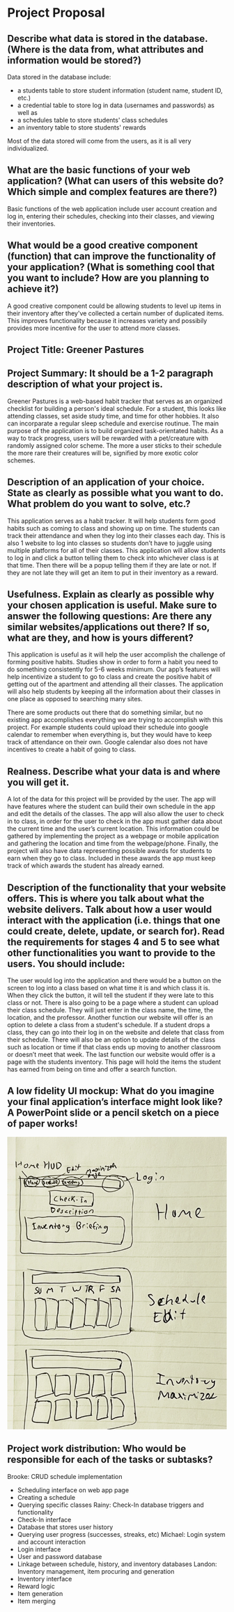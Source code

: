 # Project Proposal

## Describe what data is stored in the database. (Where is the data from, what attributes and information would be stored?)
Data stored in the database include:
- a students table to store student information (student name, student ID, etc.)
- a credential table to store log in data (usernames and passwords) as well as 
- a schedules table to store students' class schedules
- an inventory table to store students' rewards

Most of the data stored will come from the users, as it is all very individualized.

## What are the basic functions of your web application? (What can users of this website do? Which simple and complex features are there?)
Basic functions of the web application include user account creation and log in, entering their schedules, checking into their classes, and viewing their inventories.

## What would be a good creative component (function) that can improve the functionality of your application? (What is something cool that you want to include? How are you planning to achieve it?)

A good creative component could be allowing students to level up items in their inventory after they've collected a certain number of duplicated items. This improves functionality because it increases variety and possibily provides more incentive for the user to attend more classes. 

## Project Title: Greener Pastures

## Project Summary:  It should be a 1-2 paragraph description of what your project is.

Greener Pastures is a web-based habit tracker that serves as an organized checklist for building a person's ideal schedule. For a student, this looks like attending classes, set aside study time, and time for other hobbies. It also can incorparate a regular sleep schedule and exercise routinue. The main purpose of the application is to build organized task-orientated habits.
As a way to track progress, users will be rewarded with a pet/creature with randomly assigned color scheme. The more a user sticks to their schedule the more rare their creatures will be, signified by more exotic color schemes.

## Description of an application of your choice. State as clearly as possible what you want to do. What problem do you want to solve, etc.?
This application serves as a habit tracker. It will help students form good habits such as coming to class and showing up on time. The students can track their attendance and when they log into their classes each day. This is also 1 website to log into classes so students don’t have to juggle using multiple platforms for all of their classes. This application will allow students to log in and click a button telling them to check into whichever class is at that time. Then there will be a popup telling them if they are late or not. If they are not late they will get an item to put in their inventory as a reward.

## Usefulness. Explain as clearly as possible why your chosen application is useful.  Make sure to answer the following questions: Are there any similar websites/applications out there?  If so, what are they, and how is yours different?
This application is useful as it will help the user accomplish the challenge of forming positive habits. Studies show in order to form a habit you need to do something consistently for 5-6 weeks minimum. Our app’s features will help incentivize a student to go to class and create the positive habit of getting out of the apartment and attending all their classes. The application will also help students by keeping all the information about their classes in one place as opposed to searching many sites.

There are some products out there that do something similar, but no existing app accomplishes everything we are trying to accomplish with this project. For example students could upload their schedule into google calendar to remember when everything is, but they would have to keep track of attendance on their own. Google calendar also does not have incentives to create a habit of going to class. 

## Realness.  Describe what your data is and where you will get it.
A lot of the data for this project will be provided by the user. The app will have features where the student can build their own schedule in the app and edit the details of the classes. The app will also allow the user to check in to class, in order for the user to check in the app must gather data about the current time and the user’s current location. This information could be gathered by implementing the project as a webpage or mobile application and gathering the location and time from the webpage/phone. Finally, the project will also have data representing possible awards for students to earn when they go to class. Included in these awards the app must keep track of which awards the student has already earned. 

## Description of the functionality that your website offers. This is where you talk about what the website delivers. Talk about how a user would interact with the application (i.e. things that one could create, delete, update, or search for). Read the requirements for stages 4 and 5 to see what other functionalities you want to provide to the users. You should include:
The user would log into the application and there would be a button on the screen to log into a class based on what time it is and which class it is. When they click the button, it will tell the student if they were late to this class or not. There is also going to be a page where a student can upload their class schedule. They will just enter in the class name, the time, the location, and the professor. Another function our website will offer is an option to delete a class from a student's schedule. If a student drops a class, they can go into their log in on the website and delete that class from their schedule. There will also be an option to update details of the class such as location or time if that class ends up moving to another classroom or doesn’t meet that week. The last function our website would offer is a page with the students inventory. This page will hold the items the student has earned from being on time and offer a search function.

## A low fidelity UI mockup: What do you imagine your final application’s interface might look like? A PowerPoint slide or a pencil sketch on a piece of paper works!
![UI Mockup](ui_mockup.jpg)

## Project work distribution: Who would be responsible for each of the tasks or subtasks?
Brooke: CRUD schedule implementation
* Scheduling interface on web app page
* Creating a schedule
* Querying specific classes
Rainy: Check-In database triggers and functionality
* Check-In interface
* Database that stores user history
* Querying user progress (successes, streaks, etc)
Michael: Login system and account interaction
* Login interface
* User and password database
* Linkage between schedule, history, and inventory databases
Landon: Inventory management, item procuring and generation
* Inventory interface
* Reward logic
* Item generation
* Item merging
